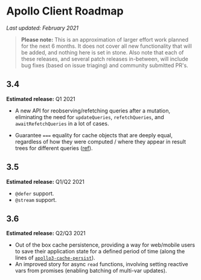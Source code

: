 # Apollo Client Roadmap

*Last updated: February 2021*

> **Please note:** This is an approximation of larger effort work planned for the next 6 months. It does not cover all new functionality that will be added, and nothing here is set in stone. Also note that each of these releases, and several patch releases in-between, will include bug fixes (based on issue triaging) and community submitted PR's.

## 3.4

**Estimated release:** Q1 2021

* A new API for reobserving/refetching queries after a mutation, eliminating the need for `updateQueries`, `refetchQueries`, and `awaitRefetchQueries` in a lot of cases.

* Guarantee `===` equality for cache objects that are deeply equal, regardless of how they were computed / where they appear in result trees for different queries ([ref](https://github.com/apollographql/apollo-client/issues/4141#issuecomment-733091694)).

## 3.5

**Estimated release:** Q1/Q2 2021

* `@defer` support.
* `@stream` support.

## 3.6

**Estimated release:** Q2/Q3 2021

* Out of the box cache persistence, providing a way for web/mobile users to save their application state for a defined period of time (along the lines of [`apollo3-cache-persist`](https://github.com/apollographql/apollo-cache-persist)).
* An improved story for async `read` functions, involving setting reactive vars from promises (enabling batching of multi-var updates).
